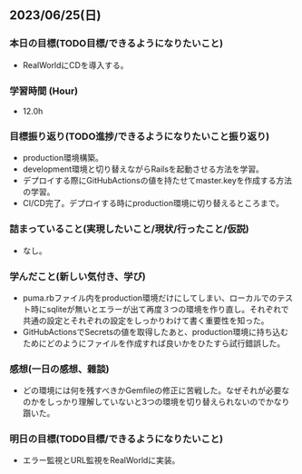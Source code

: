 ## 2023/06/25(日)

### 本日の目標(TODO目標/できるようになりたいこと)

- RealWorldにCDを導入する。

### 学習時間 (Hour)

- 12.0h

### 目標振り返り(TODO進捗/できるようになりたいこと振り返り)

- production環境構築。
- development環境と切り替えながらRailsを起動させる方法を学習。
- デプロイする際にGitHubActionsの値を持たせてmaster.keyを作成する方法の学習。
- CI/CD完了。デプロイする時にproduction環境に切り替えるところまで。

### 詰まっていること(実現したいこと/現状/行ったこと/仮説)

- なし。

### 学んだこと(新しい気付き、学び)

- puma.rbファイル内をproduction環境だけにしてしまい、ローカルでのテスト時にsqliteが無いとエラーが出て再度３つの環境を作り直し。それぞれで共通の設定とそれぞれの設定をしっかりわけて書く重要性を知った。
- GitHubActionsでSecretsの値を取得したあと、production環境に持ち込むためにどのようにファイルを作成すれば良いかをひたすら試行錯誤した。

### 感想(一日の感想、雜談)

- どの環境には何を残すべきかGemfileの修正に苦戦した。なぜそれが必要なのかをしっかり理解していないと3つの環境を切り替えられないのでかなり躓いた。

### 明日の目標(TODO目標/できるようになりたいこと)

- エラー監視とURL監視をRealWorldに実装。
